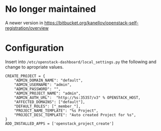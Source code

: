 # No longer maintained

A newer version in https://bitbucket.org/kanellov/openstack-self-registration/overview

# Configuration
Insert into ```/etc/openstack-dashboard/local_settings.py``` the following and change
to apropriate values.

    CREATE_PROJECT = {
        "ADMIN_DOMAIN_NAME": "default",
        "ADMIN_USERNAME": "admin",
        "ADMIN_PASSWORD": "",
        "ADMIN_PROJECT_NAME": "admin",
        "ADMIN_AUTH_URL":  "http://%s:35357/v3" % OPENSTACK_HOST,
        "AFFECTED_DOMAINS": ["default"],
        "DEFAULT_ROLES": ["_member_"],
        "PROJECT_NAME_TEMPLATE": "%s Project",
        "PROJECT_DESC_TEMPLATE": "Auto created Project for %s",
    }
    ADD_INSTALLED_APPS = ['openstack_project_create']

